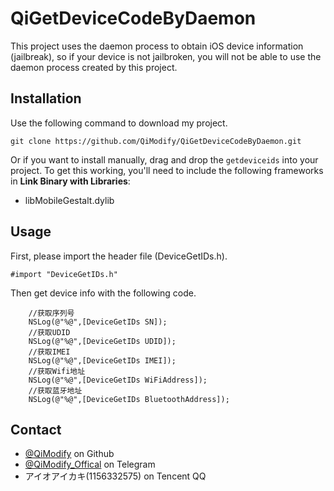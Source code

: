 # QiGetDeviceCodeByDaemon

This project uses the daemon process to obtain iOS device information (jailbreak), so if your device is not jailbroken, you will not be able to use the daemon process created by this project.



## Installation ##

Use the following command to download my project.

```
git clone https://github.com/QiModify/QiGetDeviceCodeByDaemon.git
```

Or if you want to install manually, drag and drop the <code>getdeviceids</code> into your project. To get this working, you'll need to include the following frameworks in **Link Binary with Libraries**:

- libMobileGestalt.dylib

## Usage ##

First, please import the header file (DeviceGetIDs.h).

```objc
#import "DeviceGetIDs.h"
```
Then get device info with the following code.
```objc
    //获取序列号
    NSLog(@"%@",[DeviceGetIDs SN]);
    //获取UDID
    NSLog(@"%@",[DeviceGetIDs UDID]);
    //获取IMEI
    NSLog(@"%@",[DeviceGetIDs IMEI]);
    //获取Wifi地址
    NSLog(@"%@",[DeviceGetIDs WiFiAddress]);
    //获取蓝牙地址
    NSLog(@"%@",[DeviceGetIDs BluetoothAddress]);
```


## Contact

* [@QiModify](https://github.com/QiModify) on Github
* <a href="https://t.me/QiModify_Offical">@QiModify_Offical</a> on Telegram
* アイオアイカキ(1156332575) on Tencent QQ

